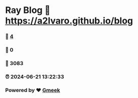 # Ray Blog :link: https://a2lvaro.github.io/blog 
### :page_facing_up: [4](https://a2lvaro.github.io/blog/tag.html) 
### :speech_balloon: 0 
### :hibiscus: 3083 
### :alarm_clock: 2024-06-21 13:22:33 
### Powered by :heart: [Gmeek](https://github.com/Meekdai/Gmeek)
